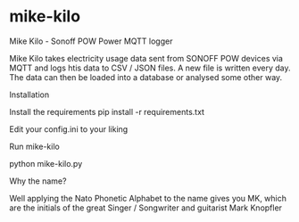 # mike-kilo
Mike Kilo - Sonoff POW Power MQTT logger

Mike Kilo takes electricity usage data sent from SONOFF POW devices via MQTT and logs htis data to CSV / JSON files. A new file is written every day. The data can then be loaded into a database or analysed some other way. 

Installation

Install the requirements
pip install -r requirements.txt

Edit your config.ini to your liking

Run mike-kilo

python mike-kilo.py

Why the name?

Well applying the Nato Phonetic Alphabet to the name gives you MK, which are the initials of the great Singer / Songwriter and guitarist Mark Knopfler
